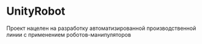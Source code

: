 # UnityRobot
Проект нацелен на разработку автоматизированной производственной линии с применением роботов-манипуляторов
